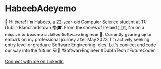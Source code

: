 # HabeebAdeyemo

👋 Hi there! I'm Habeeb, a 22-year-old Computer Science student at TU Dublin Blanchardstown 📚🎓. From the  shores of Ireland 🇮🇪, I'm on a mission to become a skilled Software Engineer 🚀. Currently gearing up to embark on my professional journey after May 2023, I'm actively seeking entry-level or graduate Software Engineering roles. Let's connect and code our way into the future! 💻🌟 #SoftwareEngineer #DublinTech #FutureCoder

[Connect with me on LinkedIn]([https://www.linkedin.com/in/YourLinkedInProfile](https://www.linkedin.com/in/habeeb-adeyemo-16ba771a2/)https://www.linkedin.com/in/habeeb-adeyemo-16ba771a2/)
